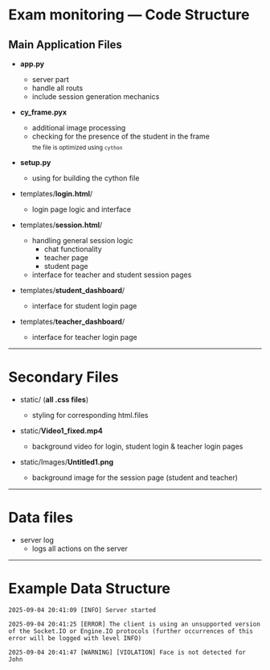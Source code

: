 # Exam monitoring — Code Structure

## Main Application Files

- **app.py**
  - server part
  - handle all routs
  - include session generation mechanics


- **cy_frame.pyx**
  - additional image processing
  - checking for the presence of the student in the frame  
  <sub>the file is optimized using `cython`</sub>


- **setup.py**
  - using for building the cython file



- templates/**login.html**/
  - login page logic and interface


- templates/**session.html**/
  - handling general session logic
    - chat functionality
    - teacher page
    - student page
  - interface for teacher and student session pages

- templates/**student_dashboard**/
  - interface for student login page


- templates/**teacher_dashboard**/
  - interface for teacher login page

---

# Secondary Files

- static/ (**all .css files**)
  - styling for corresponding html.files


- static/**Video1_fixed.mp4**
  - background video for login, student login & teacher login pages

- static/Images/**Untitled1.png**
  - background image for the session page (student and teacher)

---

# Data files
    
- server log
  - logs all actions on the server

---

# Example Data Structure
```log
2025-09-04 20:41:09 [INFO] Server started
```
```log
2025-09-04 20:41:25 [ERROR] The client is using an unsupported version of the Socket.IO or Engine.IO protocols (further occurrences of this error will be logged with level INFO)
```
```log
2025-09-04 20:41:47 [WARNING] [VIOLATION] Face is not detected for John
```
